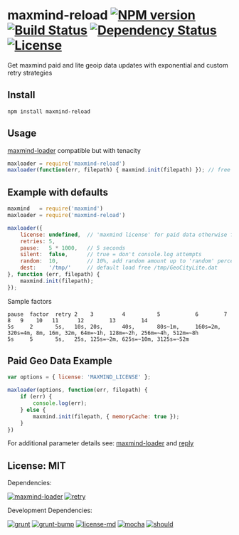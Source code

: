 # maxmind-reload [![NPM version](https://badge.fury.io/js/maxmind-reload.png?branch=master)](https://npmjs.org/package/maxmind-reload) [![Build Status](https://travis-ci.org/angleman/maxmind-reload.png?branch=master)](https://travis-ci.org/angleman/maxmind-reload) [![Dependency Status](https://gemnasium.com/angleman/maxmind-reload.png?branch=master)](https://gemnasium.com/angleman/maxmind-reload) [![License](http://badgr.co/use/MIT.png?bg=%2343d100)](#licensemit)

Get maxmind paid and lite geoip data updates with exponential and custom retry strategies

## Install

```
npm install maxmind-reload
```

## Usage

[maxmind-loader](https://github.com/angleman/maxmind-loader) compatible but with tenacity

```javascript
maxloader = require('maxmind-reload')
maxloader(function(err, filepath) { maxmind.init(filepath) }); // free geo data
```

## Example with defaults

```javascript
maxmind   = require('maxmind')
maxloader = require('maxmind-reload')

maxloader({
    license: undefined,  // 'maxmind license' for paid data otherwise free version used
    retries: 5,
    pause:   5 * 1000,   // 5 seconds
    silent:  false,      // true = don't console.log attempts
    random:  10,         // 10%, add random amount up to 'random' percentage of pause
    dest:    '/tmp/'     // default load free /tmp/GeoCityLite.dat
}, function (err, filepath) {
    maxmind.init(filepath);
});
```

Sample factors

```
pause  factor  retry 2    3         4          5           6        7        8   9    10   11      12        13        14
5s     2       5s,   10s, 20s,      40s,       80s~1m,     160s=2m, 320s=4m, 8m, 16m, 32m, 64m=~1h, 128m=~2h, 256m=~4h, 512m=~8h
5s     5       5s,   25s, 125s=~2m, 625s=~10m, 3125s=~52m

```

## Paid Geo Data Example

```javascript
var options = { license: 'MAXMIND_LICENSE' };

maxloader(options, function(err, filepath) {
    if (err) {
        console.log(err);
    } else {
        maxmind.init(filepath, { memoryCache: true });
    }
})
```

For additional parameter details see: [maxmind-loader](https://github.com/angleman/maxmind-loader) and [reply](https://github.com/tim-kos/node-retry)

## License: MIT

<!--- :angleman@license-md/begin -->
Dependencies:

[![maxmind-loader](http://badgr.co/maxmind-loader/MIT.png?bg=%23339e00 "maxmind-loader@0.5.9 Massachusetts Institute of Technology")](https://github.com/angleman/maxmind-loader)
[![retry](http://badgr.co/retry/MIT*.png?bg=%23339e00 "retry@0.6.0 Massachusetts Institute of Technology (text scan guess)")](https://github.com/felixge/node-retry)


Development Dependencies:

[![grunt](http://badgr.co/grunt/MIT.png?bg=%23339e00 "grunt@0.4.1 Massachusetts Institute of Technology")](https://github.com/gruntjs/grunt)
[![grunt-bump](http://badgr.co/grunt-bump/Unknown.png "grunt-bump@0.0.11 Unknown License")](https://github.com/vojtajina/grunt-bump)
[![license-md](http://badgr.co/license-md/MIT.png?bg=%23339e00 "license-md@0.3.6 Massachusetts Institute of Technology")](https://github.com/angleman/license-md)
[![mocha](http://badgr.co/mocha/Unknown.png "mocha@1.12.1 Unknown License")](https://github.com/visionmedia/mocha)
[![should](http://badgr.co/should/MIT*.png?bg=%23339e00 "should@1.2.2 Massachusetts Institute of Technology (text scan guess)")](https://github.com/visionmedia/should.js)

<!--- :angleman@license-md/end -->
